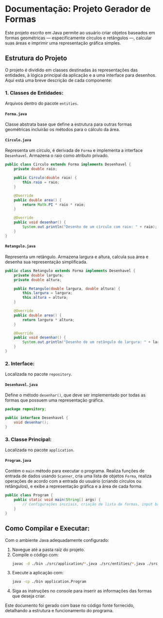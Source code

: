 # Documentação: Projeto Gerador de Formas
Este projeto escrito em Java permite ao usuário criar objetos baseados em formas geométricas — especificamente círculos e retângulos —, calcular suas áreas e imprimir uma representação gráfica simples.

## Estrutura do Projeto
O projeto é dividido em classes destinadas às representações das entidades, à lógica principal da aplicação e a uma interface para desenhos. Aqui está uma breve descrição de cada componente:

### 1. Classes de Entidades:
Arquivos dentro do pacote `entities`.

#### `Forma.java`
Classe abstrata base que define a estrutura para outras formas geométricas incluirão os métodos para o cálculo da área.

#### `Circulo.java`
Representa um círculo, é derivada de `Forma` e implementa a interface `Desenhavel`. Armazena o raio como atributo privado.

```java
public class Circulo extends Forma implements Desenhavel {
    private double raio;

    public Circulo(double raio) {
        this.raio = raio;
    }

    @Override
    public double area() {
        return Math.PI * raio * raio;
    }

    @Override
    public void desenhar() {
        System.out.println("Desenho de um círculo com raio: " + raio);
    }
}
```

#### `Retangulo.java`
Representa um retângulo. Armazena largura e altura, calcula sua área e desenha sua representação simplificada.

```java
public class Retangulo extends Forma implements Desenhavel {
    private double largura;
    private double altura;

    public Retangulo(double largura, double altura) {
        this.largura = largura;
        this.altura = altura;
    }

    @Override
    public double area() {
        return largura * altura;
    }

    @Override
    public void desenhar() {
        System.out.println("Desenho de um retângulo de largura: " + largura + " e altura: " + altura);
    }
}
```

### 2. Interface:
Localizada no pacote `repository`.

#### `Desenhavel.java`
Define o método `desenhar()`, que deve ser implementado por todas as formas que possuem uma representação gráfica.

```java
package repository;

public interface Desenhavel {
    void desenhar();
}
```

### 3. Classe Principal:
Localizada no pacote `application`.

#### `Program.java`
Contém o `main` método para executar o programa. Realiza funções de entrada de dados usando `Scanner`, cria uma lista de objetos `Forma`, realiza operações de acordo com a entrada do usuário (criando círculos ou retângulos), e exibe a representação gráfica e a área de cada forma.

```java
public class Program {
    public static void main(String[] args) {
        // Configurações iniciais, criação de lista de formas, input básico, loop para criação e cálculo 
    }
}
```

## Como Compilar e Executar:
Com o ambiente Java adequadamente configurado:

1. Navegue até a pasta raiz do projeto.
2. Compile o código com:
   ```sh
   javac -d ./bin ./src/application/*.java ./src/entities/*.java ./src/repository/*.java
   ```
3. Execute a aplicação com:
   ```sh
   java -cp ./bin application.Program
   ```
4. Siga as instruções no console para inserir as informações das formas que deseja criar.

Este documento foi gerado com base no código fonte fornecido, detalhando a estrutura e funcionamento do programa.